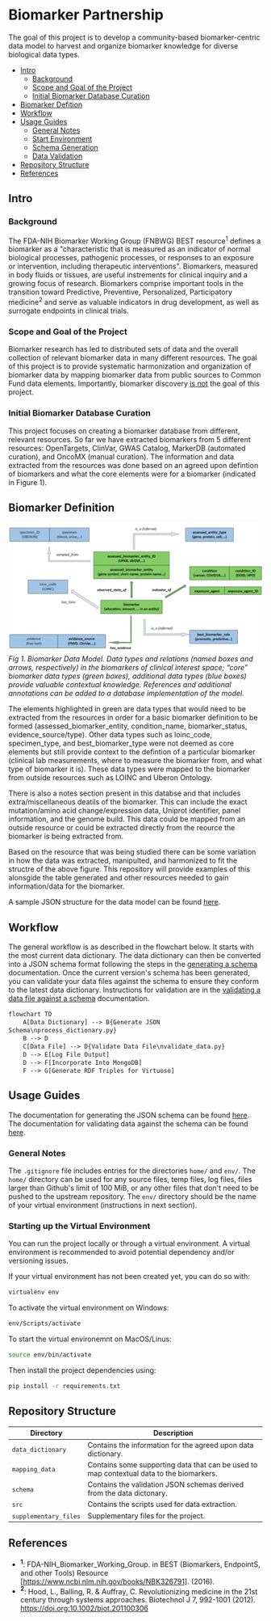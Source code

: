 # Biomarker Partnership  

The goal of this project is to develop a community-based biomarker-centric data model to harvest and organize biomarker knowledge for diverse biological data types. 

- [Intro](#intro)
    - [Background](#background)
    - [Scope and Goal of the Project](#scope-and-goal-of-the-project)
    - [Initial Biomarker Database Curation](#initial-biomarker-database-curation)
- [Biomarker Defition](#biomarker-definition)
- [Workflow](#workflow)
- [Usage Guides](#usage-guides)
    - [General Notes](#general-notes)
    - [Start Environment](#starting-up-the-virtual-environment)
    - [Schema Generation](/data_dictionary/README.md)
    - [Data Validation](/schema/README.md)
- [Repository Structure](#repository-structure)
- [References](#references)

## Intro
### Background 
The FDA-NIH Biomarker Working Group (FNBWG) BEST resource<sup>1</sup> defines a biomarker as a "characteristic that is measured as an indicator of normal biological processes, pathogenic processes, or responses to an exposure or intervention, including therapeutic interventions". Biomarkers, measured in body fluids or tissues, are useful instrements for clinical inquiry and a growing focus of research. Biomarkers comprise important tools in the transition toward Predictive, Preventive, Personalized, Participatory medicine<sup>2</sup> and serve as valuable indicators in drug development, as well as surrogate endpoints in clinical trials.

### Scope and Goal of the Project
Biomarker research has led to distributed sets of data and the overall collection of relevant biomarker data in many different resources. The goal of this project is to provide systematic harmonization and organization of biomarker data by mapping biomarker data from public sources to Common Fund data elements. Importantly, biomarker discovery <ins>is not</ins> the goal of this project. 

### Initial Biomarker Database Curation
This project focuses on creating a biomarker database from different, relevant resources. So far we have extracted biomarkers from 5 different resources: OpenTargets, ClinVar, GWAS Catalog, MarkerDB (automated curation), and OncoMX (manual curation). The information and data extracted from the resources was done based on an agreed upon defintion of biomarkers and what the core elements were for a biomarker (indicated in Figure 1).

## Biomarker Definition

![DataModel](/supplementary_files/imgs/model.png)  
*Fig 1. Biomarker Data Model. Data types and relations (named boxes and arrows, respectively) in the biomarkers of clinical interest space; “core” biomarker data types (green boxes), additional data types (blue boxes) provide valuable contextual knowledge. References and additional annotations can be added to a database implementation of the model.*

The elements highlighted in green are data types that would need to be extracted from the resources in order for a basic biomarker definition to be formed (assessed_biomarker_entity, condition_name, biomarker_status, evidence_source/type). Other data types such as loinc_code, specimen_type, and best_biomarker_type were not deemed as core elements but still provide context to the defintion of a particular biomarker (clinical lab measurements, where to measure the biomarker from, and what type of biomarker it is). These data types were mapped to the biomarker from outside resources such as LOINC and Uberon Ontology.

There is also a notes section present in this databse and that includes extra/miscellaneous deatils of the biomarker. This can include the exact mutation/amino acid change/expression data, Uniprot identifier, panel information, and the genome build. This data could be mapped from an outside resource or could be extracted directly from the reource the biomarker is being extracted from.

Based on the resource that was being studied there can be some variation in how the data was extracted, manipulted, and harmonized to fit the structre of the above figure. This repository will provide examples of this alonsgide the table generated and other resources needed to gain information/data for the biomarker.

A sample JSON structure for the data model can be found [here](./supplementary_files/sample_data_model_structures/).

## Workflow

The general workflow is as described in the flowchart below. It starts with the most current data dictionary. The data dictionary can then be converted into a JSON schema format following the steps in the [generating a schema](./data_dictionary/README.md) documentation. Once the current version's schema has been generated, you can validate your data files against the schema to ensure they conform to the latest data dictionary. Instructions for validation are in the [validating a data file against a schema](./schema/README.md) documentation. 

```mermaid
flowchart TD
    A[Data Dictionary] --> B{Generate JSON Schema\nprocess_dictionary.py}
    B --> D
    C[Data File] --> D{Validate Data File\nvalidate_data.py}
    D --> E[Log File Output]
    D --> F[Incorporate Into MongoDB]
    F --> G[Generate RDF Triples for Virtuoso]
```

## Usage Guides 

The documentation for generating the JSON schema can be found [here](./data_dictionary/README.md). The documentation for validating data against the schema can be found [here](./schema/README.md).

### General Notes

The `.gitignore` file includes entries for the directories `home/` and `env/`. The `home/` directory can be used for any source files, temp files, log files, files larger than Github's limit of 100 MiB, or any other files that don't need to be pushed to the upstream repository. The `env/` directory should be the name of your virtual environment (instructions in next section). 

### Starting up the Virtual Environment

You can run the project locally or through a virtual environment. A virtual environment is recommended to avoid potential dependency and/or versioning issues. 

If your virtual environment has not been created yet, you can do so with:

```bash
virtualenv env 
```

To activate the virtual environment on Windows:

```bash 
env/Scripts/activate
```

To start the virtual environemnt on MacOS/Linus:

```bash
source env/bin/activate
```

Then install the project dependencies using:

```bash
pip install -r requirements.txt
```

## Repository Structure 

| Directory             | Description                                                                           |
|-----------------------|---------------------------------------------------------------------------------------|
| `data_dictionary`     | Contains the information for the agreed upon data dictionary.             |
| `mapping_data`        | Contains some supporting data that can be used to map contextual data to the biomarkers.   |
| `schema`              | Contains the validation JSON schemas derived from the data dictonary.                 |
| `src`                 | Contains the scripts used for data extraction.                                                         |
| `supplementary_files` | Supplementary files for the project.                                              | 

## References

- **<sup>1</sup>**: FDA-NIH_Biomarker_Working_Group. in BEST (Biomarkers, EndpointS, and other Tools) Resource [https://www.ncbi.nlm.nih.gov/books/NBK326791].     (2016). 
- **<sup>2</sup>**: Hood, L., Balling, R. & Auffray, C. Revolutionizing medicine in the 21st century through systems approaches. Biotechnol J 7, 992-1001 (2012). https://doi.org:10.1002/biot.201100306 